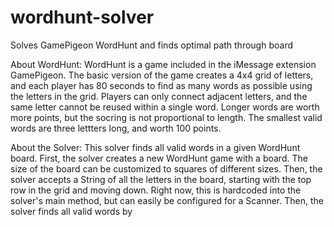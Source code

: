 # wordhunt-solver
Solves GamePigeon WordHunt and finds optimal path through board


About WordHunt:
WordHunt is a game included in the iMessage extension GamePigeon. The basic version of the game creates a 4x4 grid of letters, and each player has 80 seconds to find as many words as possible using the letters in the grid. Players can only connect adjacent letters, and the same letter cannot be reused within a single word. Longer words are worth more points, but the socring is not proportional to length. The smallest valid words are three lettters long, and worth 100 points. 

About the Solver:
This solver finds all valid words in a given WordHunt board. First, the solver creates a new WordHunt game with a board. The size of the board can be customized to squares of different sizes. Then, the solver accepts a String of all the letters in the board, starting with the top row in the grid and moving down. Right now, this is hardcoded into the solver's main method, but can easily be configured for a Scanner. Then, the solver finds all valid words by 
